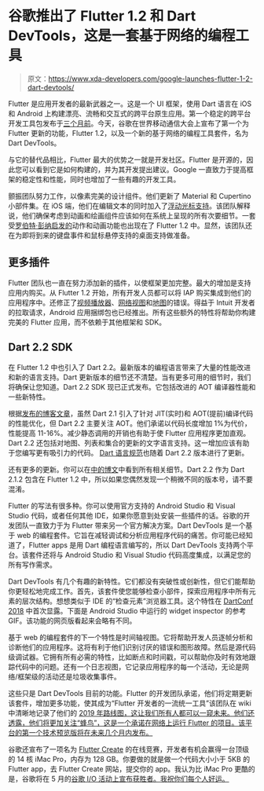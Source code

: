 # 谷歌推出了 Flutter 1.2 和 Dart DevTools，这是一套基于网络的编程工具

> 原文：<https://www.xda-developers.com/google-launches-flutter-1-2-dart-devtools/>

Flutter 是应用开发者的最新武器之一。这是一个 UI 框架，使用 Dart 语言在 iOS 和 Android 上构建漂亮、流畅和交互式的跨平台原生应用。第一个稳定的跨平台开发工具包发布于[三个月前](https://www.xda-developers.com/flutter-1-0-is-now-available-stable-native-cross-platform-development/)。今天，谷歌在世界移动通信大会上宣布了第一个为 Flutter 更新的功能，Flutter 1.2，以及一个新的基于网络的编程工具套件，名为 Dart DevTools。

与它的替代品相比，Flutter 最大的优势之一就是开发社区。Flutter 是开源的，因此您可以看到它是如何构建的，并为其开发提出建议。Google 一直致力于提高框架的稳定性和性能，同时也增加了一些有趣的开发工具。

颤振团队努力工作，以像素完美的设计组件。他们更新了 Material 和 Cupertino 小部件集。在 iOS 端，他们在编辑文本的同时加入了[浮动光标支持](https://github.com/flutter/flutter/pull/25384)。该团队解释说，他们确保考虑到动画和绘画组件应该如何在系统上呈现的所有次要细节。一套受[罗伯特·彭纳启发的](http://robertpenner.com/easing/)动作和动画功能也出现在了 Flutter 1.2 中。显然，该团队还在为即将到来的键盘事件和鼠标悬停支持的桌面支持做准备。

## 更多插件

Flutter 团队也一直在努力添加新的插件，以使框架更加完整。最大的增加是支持应用内购买。从 Flutter 1.2 开始，所有开发人员都可以将 IAP 购买集成到他们的应用程序中。还修正了[视频播放器](https://pub.dartlang.org/packages/video_player)、[网络视图](https://pub.dartlang.org/packages/webview_flutter)和[地图](https://pub.dartlang.org/packages/google_maps_flutter)的错误。得益于 Intuit 开发者的拉取请求，Android 应用捆绑包也已经推出。所有这些额外的特性将帮助你构建完美的 Flutter 应用，而不依赖于其他框架和 SDK。

## Dart 2.2 SDK

在 Flutter 1.2 中也引入了 Dart 2.2。最新版本的编程语言带来了大量的性能改进和新的语言支持。Dart 更新版本的细节还不清楚。当有更多可用的细节时，我们将确保让您知道。Dart 2.2 SDK 现已正式发布。它包括改进的 AOT 编译器性能和一些新特性。

根据[发布的博客文章](https://medium.com/dartlang/announcing-dart-2-2-faster-native-code-support-for-set-literals-7e2ab19cc86d)，虽然 Dart 2.1 引入了针对 JIT(实时)和 AOT(提前)编译代码的性能优化，但 Dart 2.2 主要关注 AOT。他们承诺以代码长度增加 1%为代价，性能提高 11-16%。减少静态调用的开销也有助于使 Flutter 应用程序更加直观。Dart 2.2 还包括对地图、列表和集合的更新的文字语言支持。这一增加应该有助于您编写更有吸引力的代码。 [Dart 语言规范](https://www.dartlang.org/guides/language/spec)也随着 Dart 2.2 版本进行了更新。

还有更多的更新。你可以在[中的博文](https://medium.com/dartlang/announcing-dart-2-2-faster-native-code-support-for-set-literals-7e2ab19cc86d)中看到所有相关细节。Dart 2.2 作为 Dart 2.1.2 包含在 Flutter 1.2 中，所以如果您偶然发现一个稍微不同的版本号，请不要混淆。

Flutter 的写法有很多种。你可以使用官方支持的 Android Studio 和 Visual Studio 代码，或者任何其他 IDE，如果你愿意到处安装一些插件的话。谷歌的开发团队一直致力于为 Flutter 带来另一个官方解决方案。Dart DevTools 是一个基于 web 的编程套件。它旨在减轻调试和分析应用程序代码的痛苦。你可能已经知道了，Flutter apps 是用 Dart 编程语言编写的，所以 Dart DevTools 支持两个平台。该套件还将与 Android Studio 和 Visual Studio 代码高度集成，以满足您的所有写作需求。

Dart DevTools 有几个有趣的新特性。它们都没有突破性或创新性，但它们能帮助你更轻松地完成工作。首先，该套件使您能够检查小部件，探索应用程序中所有元素的层次结构。想想类似于 IDE 的“检查元素”浏览器工具。这个特性在 [DartConf 2018](https://www.youtube.com/watch?v=JIcmJNT9DNI) 中首次显露。下面是 Android Studio 中运行的 widget inspector 的参考 GIF。该功能的网页版看起来会略有不同。

基于 web 的编程套件的下一个特性是时间轴视图。它将帮助开发人员逐帧分析和诊断他们的应用程序。这将有利于他们识别讨厌的错误和图形故障。然后是源代码级调试器。它拥有所有必需的特性，比如断点和时间戳，可以帮助你及时有效地跟踪代码中的问题。还有一个日志视图，它记录应用程序的每一个活动，无论是网络/框架级的活动还是垃圾收集事件。

这些只是 Dart DevTools 目前的功能。Flutter 的开发团队承诺，他们将定期更新该套件，增加更多功能，使其成为“Flutter 开发者的一流统一工具”该团队在 wiki 中清晰地记录了他们的 [2019 年路线图，这让我们所有人都可以一窥未来。他们还透露，他们将更加关注“蜂鸟”，这是一个承诺在网络上运行 Flutter 的项目。该平台的第一个技术预览版将在未来几个月内发布。](https://github.com/flutter/flutter/wiki/Roadmap)

谷歌还宣布了一项名为 [Flutter Create](https://flutter.dev/create) 的在线竞赛，开发者有机会赢得一台顶级的 14 核 iMac Pro，内存为 128 GB。你要做的就是做一个代码大小小于 5KB 的 Flutter app，去 Flutter Create 网站，提交你的 app。我认为比 iMac Pro 更酷的是，谷歌将在 5 月的[谷歌 I/O 活动上宣布获胜者。我祝你们每个人好运。](https://www.xda-developers.com/google-io-2019-may-7-9/)